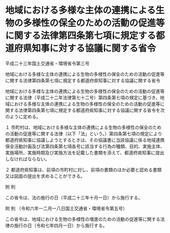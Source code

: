 # 地域における多様な主体の連携による生物の多様性の保全のための活動の促進等に関する法律第四条第七項に規定する都道府県知事に対する協議に関する省令

平成二十三年国土交通省・環境省令第三号

地域における多様な主体の連携による生物の多様性の保全のための活動の促進等に関する法律第四条第七項に規定する都道府県知事に対する協議に関する省令

地域における多様な主体の連携による生物の多様性の保全のための活動の促進等に関する法律（平成二十二年法律第七十二号）第四条第七項の規定に基づき、地域における多様な主体の連携による生物の多様性の保全のための活動の促進等に関する法律第四条第七項に規定する都道府県知事に対する協議に関する省令を次のように定める。

１ 市町村は、地域における多様な主体の連携による生物の多様性の保全のための活動の促進等に関する法律（以下「法」という。）第四条第七項の規定により都道府県知事に協議しようとするときは、その協議書に当該協議に係る地域連携保全活動計画及び法第四条第七項各号に該当する行為の種類、目的、実施主体、実施場所、実施時期及び実施方法を記載した書類を添えて、都道府県知事に提出しなければならない。

２ 都道府県知事は、前項の市町村に対し、前項の書類のほか必要と認める書類又は図面の提出を求めることができる。

附 則

この省令は、法の施行の日（平成二十三年十月一日）から施行する。

附 則 （令和六年一二月一八日国土交通省・環境省令第五号）

この省令は、地域における生物の多様性の増進のための活動の促進等に関する法律の施行の日（令和七年四月一日）から施行する。
